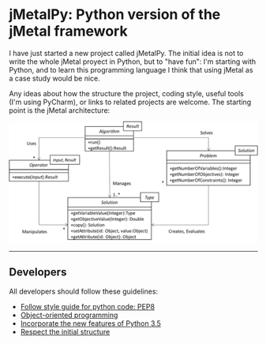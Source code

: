 # jMetalPy: Python version of the jMetal framework

I have just started a new project called jMetalPy. The initial idea is not to write the whole jMetal proyect in Python, but to "have fun": I'm starting with Python, and to learn this programming language I think that using jMetal as a case study would be nice.

Any ideas about how the structure the project, coding style, useful tools (I'm using PyCharm), or links to related projects are welcome. The starting point is the jMetal architecture:

![jMetal architecture](resources/jMetal5UML.png)

---

## Developers

All developers should follow these guidelines:

  - [Follow style guide for python code: PEP8](resources/pages/code_style.md)
  - [Object-oriented programming](resources/pages/poo.md)
  - [Incorporate the new features of Python 3.5](resources/pages/features_python3.md)
  - [Respect the initial structure](resources/pages/project_structure.md)




